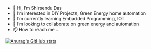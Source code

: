- 👋 Hi, I’m Shirsendu Das
- 👀 I’m interested in DIY Projects, Green Energy home automation
- 🌱 I’m currently learning Embadded Programming, IOT
- 💞️ I’m looking to collaborate on green energy and automation
- 📫 How to reach me ...


[![Anurag's GitHub stats](https://github-readme-stats.vercel.app/api?username=DarkenLight)](https://github.com/anuraghazra/github-readme-stats)

<!---
DarkenLight/DarkenLight is a ✨ special ✨ repository because its `README.md` (this file) appears on your GitHub profile.
You can click the Preview link to take a look at your changes.
--->

